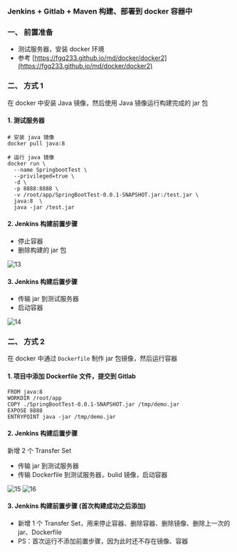 ### Jenkins + Gitlab  + Maven 构建、部署到 docker 容器中
### 一、 前置准备
* 测试服务器，安装 docker 环境
* 参考 [https://fgq233.github.io/md/docker/docker2](https://fgq233.github.io/md/docker/docker2)

### 二、 方式 1 
在 docker 中安装 Java 镜像，然后使用 Java 镜像运行构建完成的 jar 包

#### 1. 测试服务器
```
# 安装 java 镜像
docker pull java:8

# 运行 java 镜像
docker run \
  --name SpringbootTest \
  --privileged=true \
  -d \
  -p 8888:8888 \
  -v /root/app/SpringBootTest-0.0.1-SNAPSHOT.jar:/test.jar \
  java:8  \
  java -jar /test.jar
```

#### 2. Jenkins 构建前置步骤
* 停止容器
* 删除构建的 jar 包

![13](https://fgq233.github.io/imgs/jenkins/013.png)


#### 3. Jenkins 构建后置步骤
* 传输 jar 到测试服务器
* 启动容器

![14](https://fgq233.github.io/imgs/jenkins/014.png)



### 二、 方式 2
在 docker 中通过 `Dockerfile` 制作 jar 包镜像，然后运行容器

#### 1. 项目中添加 Dockerfile 文件，提交到 Gitlab
```
FROM java:8
WORKDIR /root/app
COPY ./SpringBootTest-0.0.1-SNAPSHOT.jar /tmp/demo.jar
EXPOSE 8888
ENTRYPOINT java -jar /tmp/demo.jar
```

#### 2. Jenkins 构建后置步骤
新增 2 个 Transfer Set
* 传输 jar 到测试服务器
* 传输 Dockerfile 到测试服务器，bulid 镜像，启动容器

![15](https://fgq233.github.io/imgs/jenkins/015.png)
![16](https://fgq233.github.io/imgs/jenkins/016.png)



#### 3. Jenkins 构建前置步骤 (首次构建成功之后添加)
* 新增 1 个 Transfer Set，用来停止容器、删除容器、删除镜像、删除上一次的 jar、Dockerfile
* PS：首次运行不添加前置步骤，因为此时还不存在镜像、容器
